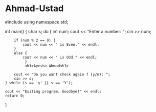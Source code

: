 # Ahmad-Ustad
#include <iostream>
using namespace std;

int main() {
    char s;
    do {
        int num;
        cout << "Enter a number: ";
        cin >> num;

        if (num % 2 == 0) {
            cout << num << " is Even." << endl;
        } 
		else {
            cout << num << " is Odd." << endl;
             }
             <h1>Ayesha-Ahmad<h1>

        cout << "Do you want check again ? (y/n): ";
        cin >> s;
    } while (s == 'y' || s == 'Y');
    
    cout << "Exiting program. Goodbye!" << endl;
    return 0;
}
